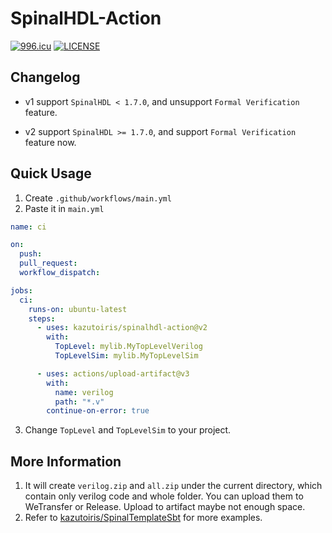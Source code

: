 # SpinalHDL-Action

[![996.icu](https://img.shields.io/badge/link-996.icu-red.svg)](https://996.icu)
[![LICENSE](https://img.shields.io/badge/license-Anti%20996-blue.svg)](https://github.com/996icu/996.ICU/blob/master/LICENSE)

## Changelog

* v1 support `SpinalHDL < 1.7.0`, and unsupport `Formal Verification` feature.

* v2 support `SpinalHDL >= 1.7.0`, and support `Formal Verification` feature now.

## Quick Usage

1. Create `.github/workflows/main.yml`
2. Paste it in `main.yml`

```yaml
name: ci

on:
  push:
  pull_request:
  workflow_dispatch:

jobs:
  ci:
    runs-on: ubuntu-latest
    steps:
      - uses: kazutoiris/spinalhdl-action@v2
        with:
          TopLevel: mylib.MyTopLevelVerilog
          TopLevelSim: mylib.MyTopLevelSim

      - uses: actions/upload-artifact@v3
        with:
          name: verilog
          path: "*.v"
        continue-on-error: true
```

3. Change `TopLevel` and `TopLevelSim` to your project.

## More Information

1. It will create `verilog.zip` and `all.zip` under the current directory, which contain only verilog code and whole folder. You can upload them to WeTransfer or Release. Upload to artifact maybe not enough space.
2. Refer to [kazutoiris/SpinalTemplateSbt](https://github.com/kazutoiris/SpinalTemplateSbt) for more examples.
